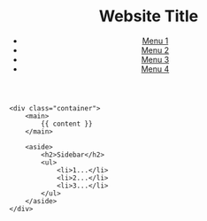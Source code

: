 <!DOCTYPE html>
<html>
<head>
    <title>{{ page.title }}</title>
    <link rel="stylesheet" href="{{ "/assets/css/style.css" | relative_url }}">
</head>
<body>
    <header>
        <h1>Website Title</h1>
        <nav>
            <ul>
                <li><a href="#">Menu 1</a></li>
                <li><a href="#">Menu 2</a></li>
                <li><a href="#">Menu 3</a></li>
                <li><a href="#">Menu 4</a></li>
            </ul>
        </nav>
    </header>

    <div class="container">
        <main>
            {{ content }}
        </main>

        <aside>
            <h2>Sidebar</h2>
            <ul>
                <li>1...</li>
                <li>2...</li>
                <li>3...</li>
            </ul>
        </aside>
    </div>
</body>
</html>
